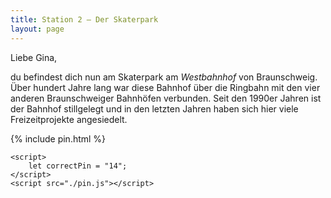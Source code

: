 ```yaml
---
title: Station 2 – Der Skaterpark
layout: page
---
```


Liebe Gina,

du befindest dich nun am Skaterpark am _Westbahnhof_ von Braunschweig.
Über hundert Jahre lang war diese Bahnhof über die Ringbahn mit den vier anderen Braunschweiger Bahnhöfen verbunden.
Seit den 1990er Jahren ist der Bahnhof stillgelegt und in den letzten Jahren haben sich hier viele Freizeitprojekte angesiedelt.

{% include pin.html %}

<html>
    <div id="coordinates" class="text-center" style="display:none">
        <h2>Nächste Koordinaten</h2>
        <p>52.25763127550352, 10.502657955217174</p>
<iframe src="https://www.google.com/maps/embed?pb=!1m18!1m12!1m3!1d2442.2176897167383!2d10.500061576900428!3d52.257591871993434!2m3!1f0!2f0!3f0!3m2!1i1024!2i768!4f13.1!3m3!1m2!1s0x47aff66cbb9ae547%3A0xcb6065f497061a82!2sHochschule%20f%C3%BCr%20Bildende%20K%C3%BCnste%20Braunschweig!5e0!3m2!1sde!2sde!4v1748544031295!5m2!1sde!2sde" width="400" height="300" style="border:0;" allowfullscreen="" loading="lazy" referrerpolicy="no-referrer-when-downgrade"></iframe>
    </div>

    <script>
        let correctPin = "14";
    </script>
    <script src="./pin.js"></script>

</html>
